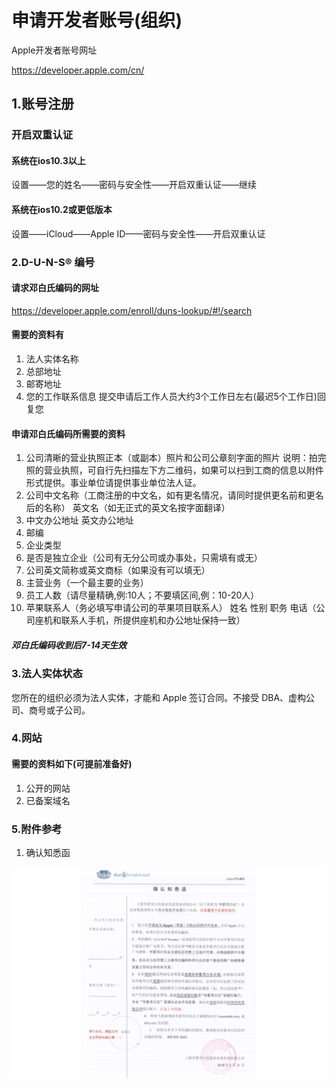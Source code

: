 # 申请开发者账号(组织)
Apple开发者账号网址

https://developer.apple.com/cn/

## 1.账号注册
### 开启双重认证
#### 系统在ios10.3以上

设置——您的姓名——密码与安全性——开启双重认证——继续

#### 系统在ios10.2或更低版本

设置——iCloud——Apple ID——密码与安全性——开启双重认证

### 2.D-U-N-S® 编号
#### 请求邓白氏编码的网址
https://developer.apple.com/enroll/duns-lookup/#!/search
#### 需要的资料有

1. 法人实体名称
2. 总部地址
3. 邮寄地址
4. 您的工作联系信息
提交申请后工作人员大约3个工作日左右(最迟5个工作日)回复您

#### 申请邓白氏编码所需要的资料

1. 公司清晰的营业执照正本（或副本）照片和公司公章刻字面的照片
   说明：拍完照的营业执照，可自行先扫描左下方二维码，如果可以扫到工商的信息以附件形式提供。事业单位请提供事业单位法人证。
2. 公司中文名称（工商注册的中文名，如有更名情况，请同时提供更名前和更名后的名称）
   英文名（如无正式的英文名按字面翻译）
3. 中文办公地址
   英文办公地址
4. 邮编
5. 企业类型
6. 是否是独立企业（公司有无分公司或办事处，只需填有或无）
7. 公司英文简称或英文商标（如果没有可以填无）
8. 主营业务（一个最主要的业务）
9. 员工人数（请尽量精确,例:10人；不要填区间,例：10-20人）
10. 苹果联系人（务必填写申请公司的苹果项目联系人）
姓名
性别
职务
电话（公司座机和联系人手机，所提供座机和办公地址保持一致）

##### 邓白氏编码收到后7-14天生效
### 3.法人实体状态

   您所在的组织必须为法人实体，才能和 Apple 签订合同。不接受 DBA、虚构公司、商号或子公司。

### 4.网站
####    需要的资料如下(可提前准备好)

1. 公开的网站
2. 已备案域名

###  5.附件参考
1. 确认知悉函

![](assets/确认知悉函.png)
